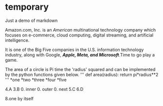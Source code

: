 # temporary
Just a demo of markdown

Amazon.com, Inc. is an *American* multinational technology company which focuses on
e-commerce,
cloud computing, digital streaming, and artificial intelligence.

It is one of the Big Five companies in the U.S. information technology industry, 
along with Google, ___Apple, Meta, and Microsoft___.Time to go play a game.

The area of a circle is Pi time the 'radius' squared and can be implemented by the python functions given below.
'''
def area(radius):
  return pi*radius**2
'''
*one
*two
*three
*four
*five

4.A
3.B
 0. inner
 0. outer
 0. next
5.C
6.D

8.one by itself
